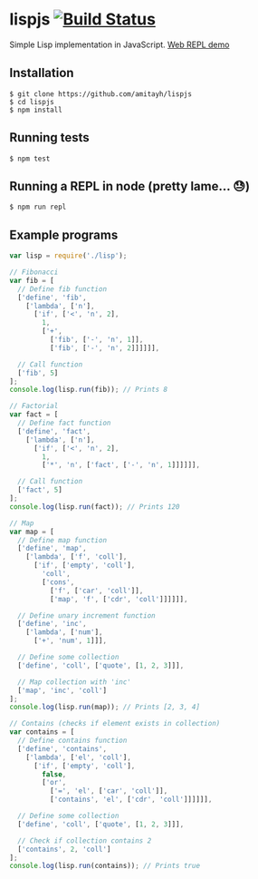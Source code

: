 # lispjs [![Build Status](https://travis-ci.org/amitayh/lispjs.svg?branch=master)](https://travis-ci.org/amitayh/lispjs)

Simple Lisp implementation in JavaScript. [Web REPL demo](http://amitayh.github.io/lispjs/)

## Installation

```
$ git clone https://github.com/amitayh/lispjs
$ cd lispjs
$ npm install
```

## Running tests

```
$ npm test
```

## Running a REPL in node (pretty lame... :sweat:)

```
$ npm run repl
```

## Example programs

```javascript
var lisp = require('./lisp');

// Fibonacci
var fib = [
  // Define fib function
  ['define', 'fib',
    ['lambda', ['n'],
      ['if', ['<', 'n', 2],
        1,
        ['+',
          ['fib', ['-', 'n', 1]],
          ['fib', ['-', 'n', 2]]]]]],

  // Call function
  ['fib', 5]
];
console.log(lisp.run(fib)); // Prints 8

// Factorial
var fact = [
  // Define fact function
  ['define', 'fact',
    ['lambda', ['n'],
      ['if', ['<', 'n', 2],
        1,
        ['*', 'n', ['fact', ['-', 'n', 1]]]]]],

  // Call function
  ['fact', 5]
];
console.log(lisp.run(fact)); // Prints 120

// Map
var map = [
  // Define map function
  ['define', 'map',
    ['lambda', ['f', 'coll'],
      ['if', ['empty', 'coll'],
        'coll',
        ['cons',
          ['f', ['car', 'coll']],
          ['map', 'f', ['cdr', 'coll']]]]]],

  // Define unary increment function
  ['define', 'inc',
    ['lambda', ['num'],
      ['+', 'num', 1]]],

  // Define some collection
  ['define', 'coll', ['quote', [1, 2, 3]]],

  // Map collection with 'inc'
  ['map', 'inc', 'coll']
];
console.log(lisp.run(map)); // Prints [2, 3, 4]

// Contains (checks if element exists in collection)
var contains = [
  // Define contains function
  ['define', 'contains',
    ['lambda', ['el', 'coll'],
      ['if', ['empty', 'coll'],
        false,
        ['or',
          ['=', 'el', ['car', 'coll']],
          ['contains', 'el', ['cdr', 'coll']]]]]],

  // Define some collection
  ['define', 'coll', ['quote', [1, 2, 3]]],

  // Check if collection contains 2
  ['contains', 2, 'coll']
];
console.log(lisp.run(contains)); // Prints true
```
